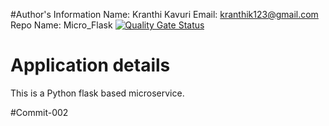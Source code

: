#Author's Information 
Name: Kranthi Kavuri
Email: kranthik123@gmail.com
Repo Name: Micro_Flask
[![Quality Gate Status](http://35.239.154.245:9090/sonar/api/project_badges/measure?project=project%3AMicro_Flask&metric=alert_status)](http://35.239.154.245:9090/sonar/dashboard?id=project%3AMicro_Flask)

# Application details
This is a Python flask based microservice.

<Place Holder for more details>

#Commit-002

